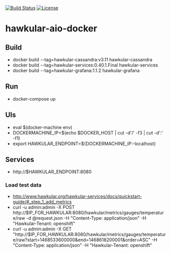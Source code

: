 [![Build Status](https://travis-ci.org/garethahealy/hawkular-aio-docker.svg?branch=master)](https://travis-ci.org/garethahealy/hawkular-aio-docker)
[![License](https://img.shields.io/hexpm/l/plug.svg?maxAge=2592000)]()

# hawkular-aio-docker
## Build
- docker build --tag=hawkular-cassandra:v3.11 hawkular-cassandra
- docker build --tag=hawkular-services:0.40.1.Final hawkular-services
- docker build --tag=hawkular-grafana:1.1.2 hawkular-grafana

## Run
- docker-compose up

## UIs
- eval $(docker-machine env)
- DOCKERMACHINE_IP=$(echo $DOCKER_HOST | cut -d'/' -f3 | cut -d':' -f1)
- export HAWKULAR_ENDPOINT=${DOCKERMACHINE_IP:-localhost}

## Services
- http://$HAWKULAR_ENDPOINT:8080

### Load test data
- http://www.hawkular.org/hawkular-services/docs/quickstart-guide/#_step_1_add_metrics
- curl -u admin:admin -X POST http://$IP_FOR_HAWKULAR:8080/hawkular/metrics/gauges/temperature/raw -d @request.json -H "Content-Type: application/json" -H "Hawkular-Tenant: openshift"
- curl -u admin:admin -X GET "http://$IP_FOR_HAWKULAR:8080/hawkular/metrics/gauges/temperature/raw?start=1468533600000&end=1468618200001&order=ASC" -H "Content-Type: application/json" -H "Hawkular-Tenant: openshift"
